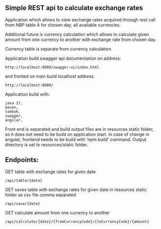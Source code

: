 ## Simple REST api to calculate exchange rates

Application which allows to view exchange rates acquired through rest call from NBP table A for chosen day, all available currencies. 

Additional future is currency calculation which allows to calculate given amount from one currency to another with exchange rate from chosen day. 

Currency table is separate from currency calculation. 

Application build swagger api documentation on address:

    http://localhost:8080/swagger-ui/index.html

and fronted on main build localhost address.
    
    http://localhost:8080/

Application build with:

    java 17,
    maven,
    lombok,
    swagger,
    angular.

Front end is separated and build output files are in resources static folder, so it does not need to be build on application start.
In case of change in angular, frontend needs to be build with 'npm build' command. Output directory is set to resources/static folder.

Endpoints:
 ------------------------

GET table with exchange rates for given date
  
    /api/table/{date}

GET saves table with exchange rates for given date in resources static folder as csv file comma separated

    /api/save/{date}

GET calculate amount from one currency to another
    
    /api/calculate/{date}/{fromCurrencyCode}/{toCurrencyCode}/{amount}

